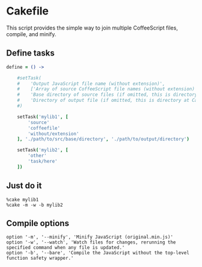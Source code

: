 # Cakefile
This script provides the simple way to join multiple CoffeeScript files, compile, and minify.

## Define tasks
```coffeescript
define = () ->

    #setTask(
    #    'Output JavaScript file name (without extension)', 
    #    ['Array of source CoffeeScript file names (without extension)', ...], 
    #    'Base directory of source files (if omitted, this is directory at Cakefile)', 
    #    'Directory of output file (if omitted, this is directory at Cakefile)'
    #)

    setTask('mylib1', [
        'source'
        'coffeefile'
        'without/extension'
    ], './path/to/src/base/directory', './path/to/output/directory')

    setTask('mylib2', [
        'other'
        'task/here'
    ])
```

## Just do it
```
%cake mylib1
%cake -m -w -b mylib2
```

## Compile options
```
option '-m', '--minify', 'Minify JavaScript (original.min.js)'
option '-w', '--watch', 'Watch files for changes, rerunning the specified command when any file is updated.'
option '-b', '--bare', 'Compile the JavaScript without the top-level function safety wrapper.'
```